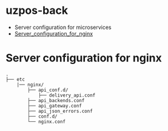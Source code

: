# uzpos-back

- Server configuration for microservices
 - [Server_configuration_for_nginx](#Server-configuration-for-nginx)

# Server configuration for nginx
    .
    ├── etc                   
        |── nginx/
            ├── api_conf.d/ 
                ├── delivery_api.conf 
            ├── api_backends.conf
            ├── api_gateway.conf 
            ├── api_json_errors.conf
            ├── conf.d/
            └── nginx.conf